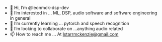 - 👋 Hi, I’m @leonmck-dsp-dev
- 👀 I’m interested in ... ML, DSP, audio software and software engineering in general
- 🌱 I’m currently learning ... pytorch and speech recognition 
- 💞️ I’m looking to collaborate on ...anything audio related
 - 📫 How to reach me ... At lstarrmckenzie@gmail.com

<!---
leonmck-dsp-dev/leonmck-dsp-dev is a ✨ special ✨ repository because its `README.md` (this file) appears on your GitHub profile.
You can click the Preview link to take a look at your changes.
--->
